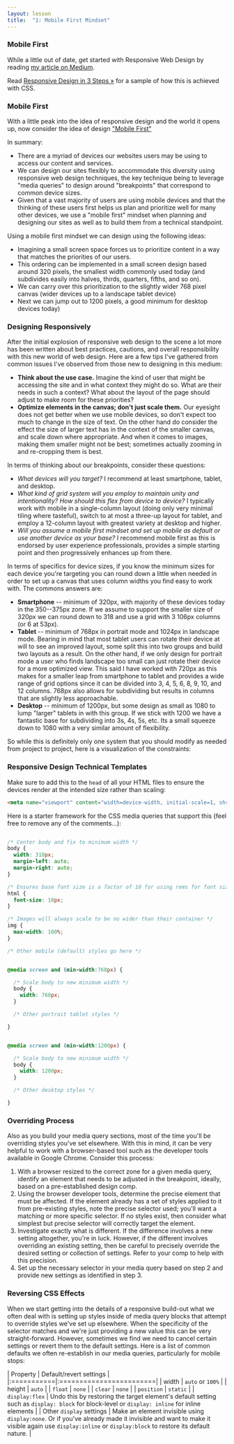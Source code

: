 ```yaml
---
layout: lesson
title:  "1: Mobile First Mindset"
---
```

### Mobile First

While a little out of date, get started with Responsive Web Design by reading [my article on Medium](https://medium.com/@philschanely/introduction-responsive-web-design-d3285e47b5a3).

Read [Responsive Design in 3 Steps &raquo;](http://webdesignerwall.com/tutorials/responsive-design-in-3-steps) for a sample of how this is achieved with CSS.

### Mobile First

With a little peak into the idea of responsive design and the world it opens up, now consider the idea of design ["Mobile First"](https://zurb.com/word/mobile-first)

In summary:

- There are a myriad of devices our websites users may be using to access our content and services.
- We can design our sites flexibly to accommodate this diversity using responsive web design techniques, the key technique being to leverage "media queries" to design around "breakpoints" that correspond to common device sizes.
- Given that a vast majority of users are using mobile devices and that the thinking of these users first helps us plan and prioritize well for many other devices, we use a "mobile first" mindset when planning and designing our sites as well as to build them from a technical standpoint.

Using a mobile first mindset we can design using the following ideas:

- Imagining a small screen space forces us to prioritize content in a way that matches the priorities of our users.
- This ordering can be implemented in a small screen design based around 320 pixels, the smallest width commonly used today (and subdivides easily into halves, thirds, quarters, fifths, and so on).
- We can carry over this prioritization to the slightly wider 768 pixel canvas (wider devices up to a landscape tablet device)
- Next we can jump out to 1200 pixels, a good minimum for desktop devices today)


### Designing Responsively

After the initial explosion of responsive web design to the scene a lot more has been written about best practices, cautions, and overall responsibility with this new world of web design. Here are a few tips I've gathered from common issues I've observed from those new to designing in this medium:

* **Think about the use case.** Imagine the kind of user that might be accessing the site and in what context they might do so. What are their needs in such a context? What about the layout of the page should adjust to make room for these priorities?
* **Optimize elements in the canvas; don't just scale them.** Our eyesight does not get better when we use mobile devices, so don't expect too much to change in the size of text. On the other hand do consider the effect the size of larger text has in the context of the smaller canvas, and scale down where appropriate. And when it comes to images, making them smaller might not be best; sometimes actually zooming in and re-cropping them is best.

In terms of thinking about our breakpoints, consider these questions:

- *What devices will you target?* I recommend at least smartphone, tablet, and desktop.
- *What kind of grid system will you employ to maintain unity and intentionality? How should this flex from device to device?* I typically work with mobile in a single-column layout (doing only very minimal tiling where tasteful), switch to at most a three-up layout for tablet, and employ a 12-column layout with greatest variety at desktop and higher.
- *Will you assume a mobile first mindset and set up mobile as default or use another device as your base?* I recommend mobile first as this is endorsed by user experience professionals, provides a simple starting point and then progressively enhances up from there.

In terms of specifics for device sizes, if you know the minimum sizes for each device you're targeting you can round down a little when needed in order to set up a canvas that uses column widths you find easy to work with. The commons answers are:

- **Smartphone** -- minimum of 320px, with majority of these devices today in the 350--375px zone. If we assume to support the smaller size of 320px we can round down to 318 and use a grid with 3 106px columns (or 6 at 53px).
- **Tablet** -- minimum of 768px in portrait mode and 1024px in landscape mode. Bearing in mind that most tablet users can rotate their device at will to see an improved layout, some split this into two groups and build two layouts as a result. On the other hand, if we only design for portrait mode a user who finds landscape too small can just rotate their device for a more optimized view. This said I have worked with 720px as this makes for a smaller leap from smartphone to tablet and provides a wide range of grid options since it can be divided into 3, 4, 5, 6, 8, 9, 10, and 12 columns. 768px also allows for subdividing but results in columns that are slightly less approachable.
- **Desktop** -- minimum of 1200px, but some design as small as 1080 to lump "larger" tablets in with this group. If we stick with 1200 we have a fantastic base for subdividing into 3s, 4s, 5s, etc. Its a small squeeze down to 1080 with a very similar amount of flexibility.

So while this is definitely only one system that you should modify as needed from project to project, here is a visualization of the constraints:


### Responsive Design Technical Templates

Make sure to add this to the `head` of all your HTML files to ensure the devices render at the intended size rather than scaling:

```html
<meta name="viewport" content="width=device-width, initial-scale=1, shrink-to-fit=no" />
```

Here is a starter framework for the CSS media queries that support this (feel free to remove any of the comments...):

```css

/* Center body and fix to minimum width */
body {
  width: 318px;
  margin-left: auto;
  margin-right: auto;
}

/* Ensures base font size is a factor of 10 for using rems for font sizes */
html {
  font-size: 10px;
}

/* Images will always scale to be no wider than their container */
img {
  max-width: 100%;
}

/* Other mobile (default) styles go here */


@media screen and (min-width:768px) {

  /* Scale body to new minimum width */
  body {
    width: 768px;
  }

  /* Other portrait tablet styles */

}


@media screen and (min-width:1200px) {

  /* Scale body to new minimum width */
  body {
    width: 1200px;
  }

  /* Other desktop styles */

}
```

### Overriding Process

Also as you build your media query sections, most of the time you'll be overriding styles you've set elsewhere. With this in mind, it can be very helpful to work with a browser-based tool such as the developer tools available in Google Chrome. Consider this process:

1. With a browser resized to the correct zone for a given media query, identify an element that needs to be adjusted in the breakpoint, ideally, based on a pre-established design comp.
2. Using the browser developer tools, determine the precise element that must be affected. If the element already has a set of styles applied to it from pre-existing styles, note the precise selector used; you'll want a matching or more specific selector. If no styles exist, then consider what simplest but precise selector will correctly target the element.
3. Investigate exactly what is different. If the difference involves a new setting altogether, you're in luck. However, if the different involves overriding an existing setting, then be careful to precisely override the desired setting or collection of settings. Refer to your comp to help with this precision.
4. Set up the necessary selector in your media query based on step 2 and provide new settings as identified in step 3.

### Reversing CSS Effects

When we start getting into the details of a responsive build-out what we often deal with is setting up styles inside of media query blocks that attempt to override styles we've set up elsewhere. When the specificity of the selector matches and we're just providing a new value this can be very straight-forward. However, sometimes we find we need to cancel certain settings or revert them to the default settings. Here is a list of common defaults we often re-establish in our media queries, particularly for mobile stops:

| Property   | Default/revert settings |
|:===========|:========================|
| width      | `auto` or `100%`        |
| height     | `auto`                  |
| `float`    | `none`                  |
| `clear`    | `none`                  |
| `position` | `static`                |
| `display:flex` | Undo this by restoring the target element's default setting such as `display: block` for block-level or `display: inline` for inline elements |
| Other `display` settings | Make an element invisible using `display:none`. Or if you've already made it invisible and want to make it visible again use `display:inline` or `display:block` to restore its default nature. |
